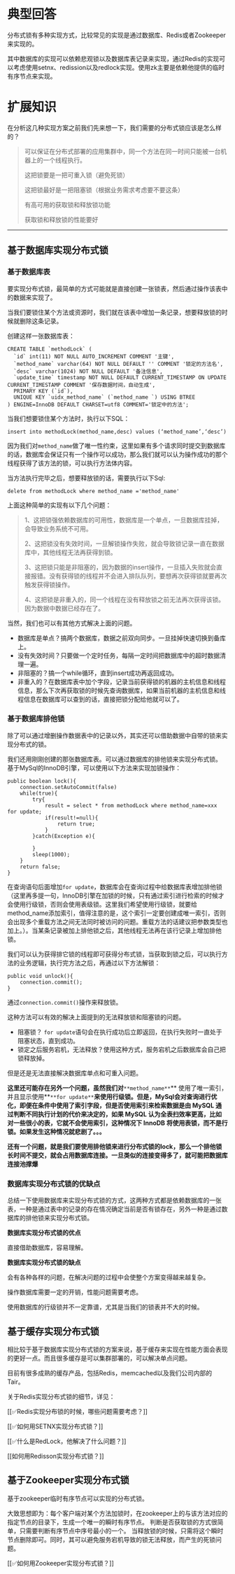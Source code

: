 # 典型回答


分布式锁有多种实现方式，比较常见的实现是通过数据库、Redis或者Zookeeper来实现的。



其中数据库的实现可以依赖悲观锁以及数据库表记录来实现，通过Redis的实现可以考虑使用setnx、redission以及redlock实现。使用zk主要是依赖他提供的临时有序节点来实现。



# 扩展知识


在分析这几种实现方案之前我们先来想一下，我们需要的分布式锁应该是怎么样的？



> 可以保证在分布式部署的应用集群中，同一个方法在同一时间只能被一台机器上的一个线程执行。
>
>  
>
> 这把锁要是一把可重入锁（避免死锁）
>
>  
>
> 这把锁最好是一把阻塞锁（根据业务需求考虑要不要这条）
>
>  
>
> 有高可用的获取锁和释放锁功能
>
>  
>
> 获取锁和释放锁的性能要好
>

---

## 基于数据库实现分布式锁
### 基于数据库表


要实现分布式锁，最简单的方式可能就是直接创建一张锁表，然后通过操作该表中的数据来实现了。



当我们要锁住某个方法或资源时，我们就在该表中增加一条记录，想要释放锁的时候就删除这条记录。



创建这样一张数据库表：



```plain
CREATE TABLE `methodLock` (
  `id` int(11) NOT NULL AUTO_INCREMENT COMMENT '主键',
  `method_name` varchar(64) NOT NULL DEFAULT '' COMMENT '锁定的方法名',
  `desc` varchar(1024) NOT NULL DEFAULT '备注信息',
  `update_time` timestamp NOT NULL DEFAULT CURRENT_TIMESTAMP ON UPDATE CURRENT_TIMESTAMP COMMENT '保存数据时间，自动生成',
  PRIMARY KEY (`id`),
  UNIQUE KEY `uidx_method_name` (`method_name `) USING BTREE
) ENGINE=InnoDB DEFAULT CHARSET=utf8 COMMENT='锁定中的方法';
```



当我们想要锁住某个方法时，执行以下SQL：



```plain
insert into methodLock(method_name,desc) values (‘method_name’,‘desc’)
```



因为我们对`method_name`做了唯一性约束，这里如果有多个请求同时提交到数据库的话，数据库会保证只有一个操作可以成功，那么我们就可以认为操作成功的那个线程获得了该方法的锁，可以执行方法体内容。



当方法执行完毕之后，想要释放锁的话，需要执行以下Sql:



```plain
delete from methodLock where method_name ='method_name'
```



上面这种简单的实现有以下几个问题：



> 1、这把锁强依赖数据库的可用性，数据库是一个单点，一旦数据库挂掉，会导致业务系统不可用。
>
>  
>
> 2、这把锁没有失效时间，一旦解锁操作失败，就会导致锁记录一直在数据库中，其他线程无法再获得到锁。
>
>  
>
> 3、这把锁只能是非阻塞的，因为数据的insert操作，一旦插入失败就会直接报错。没有获得锁的线程并不会进入排队队列，要想再次获得锁就要再次触发获得锁操作。
>
>  
>
> 4、这把锁是非重入的，同一个线程在没有释放锁之前无法再次获得该锁。因为数据中数据已经存在了。
>



当然，我们也可以有其他方式解决上面的问题。



+ 数据库是单点？搞两个数据库，数据之前双向同步。一旦挂掉快速切换到备库上。
+ 没有失效时间？只要做一个定时任务，每隔一定时间把数据库中的超时数据清理一遍。
+ 非阻塞的？搞一个while循环，直到insert成功再返回成功。
+ 非重入的？在数据库表中加个字段，记录当前获得锁的机器的主机信息和线程信息，那么下次再获取锁的时候先查询数据库，如果当前机器的主机信息和线程信息在数据库可以查到的话，直接把锁分配给他就可以了。



### 基于数据库排他锁


除了可以通过增删操作数据表中的记录以外，其实还可以借助数据中自带的锁来实现分布式的锁。



我们还用刚刚创建的那张数据库表。可以通过数据库的排他锁来实现分布式锁。 基于MySql的InnoDB引擎，可以使用以下方法来实现加锁操作：



```plain
public boolean lock(){
    connection.setAutoCommit(false)
    while(true){
        try{
            result = select * from methodLock where method_name=xxx for update;
            if(result!=null){
                return true;
            }
        }catch(Exception e){

        }
        sleep(1000);
    }
    return false;
}
```



在查询语句后面增加`for update`，数据库会在查询过程中给数据库表增加排他锁（这里再多提一句，InnoDB引擎在加锁的时候，只有通过索引进行检索的时候才会使用行级锁，否则会使用表级锁。这里我们希望使用行级锁，就要给method_name添加索引，值得注意的是，这个索引一定要创建成唯一索引，否则会出现多个重载方法之间无法同时被访问的问题。重载方法的话建议把参数类型也加上。）。当某条记录被加上排他锁之后，其他线程无法再在该行记录上增加排他锁。



我们可以认为获得排它锁的线程即可获得分布式锁，当获取到锁之后，可以执行方法的业务逻辑，执行完方法之后，再通过以下方法解锁：



```plain
public void unlock(){
    connection.commit();
}
```



通过`connection.commit()`操作来释放锁。



这种方法可以有效的解决上面提到的无法释放锁和阻塞锁的问题。



+ 阻塞锁？ `for update`语句会在执行成功后立即返回，在执行失败时一直处于阻塞状态，直到成功。
+ 锁定之后服务宕机，无法释放？使用这种方式，服务宕机之后数据库会自己把锁释放掉。



但是还是无法直接解决数据库单点和可重入问题。



**这里还可能存在另外一个问题，虽然我们对**`**method_name**`** 使用了唯一索引，并且显示使用**`**for update**`**来使用行级锁。但是，MySql会对查询进行优化，即便在条件中使用了索引字段，但是否使用索引来检索数据是由 MySQL 通过判断不同执行计划的代价来决定的，如果 MySQL 认为全表扫效率更高，比如对一些很小的表，它就不会使用索引，这种情况下 InnoDB 将使用表锁，而不是行锁。如果发生这种情况就悲剧了。。。**



**还有一个问题，就是我们要使用排他锁来进行分布式锁的lock，那么一个排他锁长时间不提交，就会占用数据库连接。一旦类似的连接变得多了，就可能把数据库连接池撑爆**



### 数据库实现分布式锁的优缺点


总结一下使用数据库来实现分布式锁的方式，这两种方式都是依赖数据库的一张表，一种是通过表中的记录的存在情况确定当前是否有锁存在，另外一种是通过数据库的排他锁来实现分布式锁。



**数据库实现分布式锁的优点**



直接借助数据库，容易理解。



**数据库实现分布式锁的缺点**



会有各种各样的问题，在解决问题的过程中会使整个方案变得越来越复杂。



操作数据库需要一定的开销，性能问题需要考虑。



使用数据库的行级锁并不一定靠谱，尤其是当我们的锁表并不大的时候。



## 基于缓存实现分布式锁


相比较于基于数据库实现分布式锁的方案来说，基于缓存来实现在性能方面会表现的更好一点。而且很多缓存是可以集群部署的，可以解决单点问题。



目前有很多成熟的缓存产品，包括Redis，memcached以及我们公司内部的Tair。



关于Redis实现分布式锁的细节，详见：



[[✅Redis实现分布锁的时候，哪些问题需要考虑？]]



[[✅如何用SETNX实现分布式锁？]]



[[✅什么是RedLock，他解决了什么问题？]]



[[如何用Redisson实现分布式锁？]]



## 基于Zookeeper实现分布式锁


基于zookeeper临时有序节点可以实现的分布式锁。



大致思想即为：每个客户端对某个方法加锁时，在zookeeper上的与该方法对应的指定节点的目录下，生成一个唯一的瞬时有序节点。 判断是否获取锁的方式很简单，只需要判断有序节点中序号最小的一个。 当释放锁的时候，只需将这个瞬时节点删除即可。同时，其可以避免服务宕机导致的锁无法释放，而产生的死锁问题。



[[✅如何用Zookeeper实现分布式锁？]]

  


